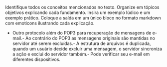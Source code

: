 Identifique todos os conceitos mencionados no texto. Organize em tópicos objetivos explicando cada fundamento. Insira um exemplo lúdico e um exemplo prático. Coloque a saída em um único bloco no formato markdown com emoticons ilustrando cada explicação.

 - Outro protocolo além do POP3 para recuperação de 
mensagens de e-mail.- Ao contrário do POP3 as mensagens originais são 
mantidas no servidor até serem excluídas.- A estrutura de arquivos é duplicada, quando um usuário 
decide excluir uma mensagem, o servidor sincroniza a 
ação e exclui do servidor também.- Pode verificar seu e-mail em 
diferentes dispositivos.
